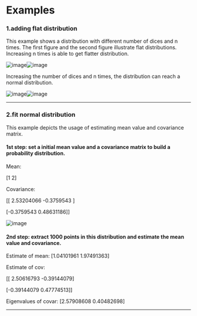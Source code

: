 # Examples

### 1.adding flat distribution
This example shows a distribution with different number of dices and n times.
The first figure and the second figure illustrate flat distributions.
Increasing n times is able to get flatter distribution.

![image](https://user-images.githubusercontent.com/26786836/163720483-ea56da9d-a101-4ab4-b874-732ab167af69.png)![image](https://user-images.githubusercontent.com/26786836/163720540-633f7770-ed18-425a-a550-8731327f4cf6.png)

Increasing the number of dices and n times, the distribution can reach a normal distribution.

![image](https://user-images.githubusercontent.com/26786836/163720650-16ff1a94-be9a-4097-b5e8-2ea1ef5fa02a.png)![image](https://user-images.githubusercontent.com/26786836/163720655-d1731db9-0761-43f0-9c1b-cda23ca23710.png)

---------------------------------------------------------------------------------------------------------------------------------------------

### 2.fit normal distribution
This example depicts the usage of estimating mean value and covariance matrix.

#### 1st step: set a initial mean value and a covariance matrix to build a probability distribution.

Mean:

 [1 2]
 
Covariance:

 [[ 2.53204066 -0.3759543 ]
 
 [-0.3759543   0.48631186]]
 
 ![image](https://user-images.githubusercontent.com/26786836/163721103-ce1995f2-60d0-4c13-80ba-af0248818d52.png)


#### 2nd step: extract 1000 points in this distribution and estimate the mean value and covariance.

Estimate of mean:  [1.04101961 1.97491363]

Estimate of cov:

 [[ 2.50616793 -0.39144079]
 
 [-0.39144079  0.47774513]]
 
Eigenvalues of covar:  [2.57908608 0.40482698]

---------------------------------------------------------------------------------------------------------------------------------------------









